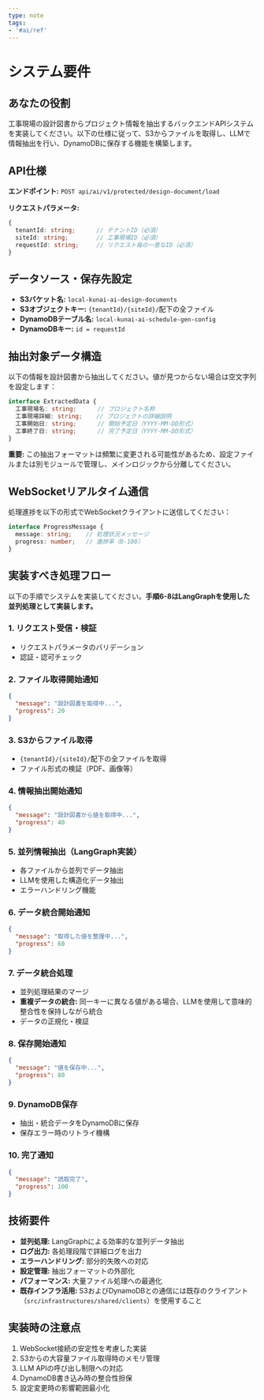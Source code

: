 ```yaml
---
type: note
tags:
- '#ai/ref'
---
```

# システム要件

## あなたの役割
工事現場の設計図書からプロジェクト情報を抽出するバックエンドAPIシステムを実装してください。以下の仕様に従って、S3からファイルを取得し、LLMで情報抽出を行い、DynamoDBに保存する機能を構築します。

## API仕様
**エンドポイント:** `POST api/ai/v1/protected/design-document/load`

**リクエストパラメータ:**
```typescript
{
  tenantId: string;      // テナントID（必須）
  siteId: string;        // 工事現場ID（必須）
  requestId: string;     // リクエスト毎の一意なID（必須）
}
```

## データソース・保存先設定
- **S3バケット名:** `local-kunai-ai-design-documents`
- **S3オブジェクトキー:** `{tenantId}/{siteId}/`配下の全ファイル
- **DynamoDBテーブル名:** `local-kunai-ai-schedule-gen-config`
- **DynamoDBキー:** `id = requestId`

## 抽出対象データ構造
以下の情報を設計図書から抽出してください。値が見つからない場合は空文字列を設定します：

```typescript
interface ExtractedData {
  工事現場名: string;      // プロジェクト名称
  工事現場詳細: string;    // プロジェクトの詳細説明
  工事開始日: string;      // 開始予定日（YYYY-MM-DD形式）
  工事終了日: string;      // 完了予定日（YYYY-MM-DD形式）
}
```

**重要:** この抽出フォーマットは頻繁に変更される可能性があるため、設定ファイルまたは別モジュールで管理し、メインロジックから分離してください。

## WebSocketリアルタイム通信
処理進捗を以下の形式でWebSocketクライアントに送信してください：

```typescript
interface ProgressMessage {
  message: string;    // 処理状況メッセージ
  progress: number;   // 進捗率（0-100）
}
```

## 実装すべき処理フロー

以下の手順でシステムを実装してください。**手順6-8はLangGraphを使用した並列処理として実装します。**

### 1. リクエスト受信・検証
- リクエストパラメータのバリデーション
- 認証・認可チェック

### 2. ファイル取得開始通知
```json
{
  "message": "設計図書を取得中...",
  "progress": 20
}
```

### 3. S3からファイル取得
- `{tenantId}/{siteId}/`配下の全ファイルを取得
- ファイル形式の検証（PDF、画像等）

### 4. 情報抽出開始通知
```json
{
  "message": "設計図書から値を取得中...",
  "progress": 40
}
```

### 5. 並列情報抽出（LangGraph実装）
- 各ファイルから並列でデータ抽出
- LLMを使用した構造化データ抽出
- エラーハンドリング機能

### 6. データ統合開始通知
```json
{
  "message": "取得した値を整理中...",
  "progress": 60
}
```

### 7. データ統合処理
- 並列処理結果のマージ
- **重複データの統合:** 同一キーに異なる値がある場合、LLMを使用して意味的整合性を保持しながら統合
- データの正規化・検証

### 8. 保存開始通知
```json
{
  "message": "値を保存中...",
  "progress": 80
}
```

### 9. DynamoDB保存
- 抽出・統合データをDynamoDBに保存
- 保存エラー時のリトライ機構

### 10. 完了通知
```json
{
  "message": "読取完了",
  "progress": 100
}
```

## 技術要件
- **並列処理:** LangGraphによる効率的な並列データ抽出
- **ログ出力:** 各処理段階で詳細ログを出力
- **エラーハンドリング:** 部分的失敗への対応
- **設定管理:** 抽出フォーマットの外部化
- **パフォーマンス:** 大量ファイル処理への最適化
- **既存インフラ活用:** S3およびDynamoDBとの通信には既存のクライアント（`src/infrastructures/shared/clients`）を使用すること

## 実装時の注意点
1. WebSocket接続の安定性を考慮した実装
2. S3からの大容量ファイル取得時のメモリ管理
3. LLM APIの呼び出し制限への対応
4. DynamoDB書き込み時の整合性担保
5. 設定変更時の影響範囲最小化